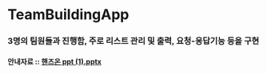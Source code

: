# TeamBuildingApp

### 3명의 팀원들과 진행함, 주로 리스트 관리 및 출력, 요청-응답기능 등을 구현

#### 안내자료 :: [핸즈온 ppt (1).pptx](https://github.com/han-0315/Hands-on/files/10527337/ppt.1.pptx)
